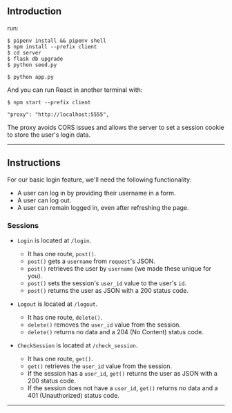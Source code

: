 ## Introduction

run:

```console
$ pipenv install && pipenv shell
$ npm install --prefix client
$ cd server
$ flask db upgrade
$ python seed.py
```

```console
$ python app.py
```

And you can run React in another terminal with:

```console
$ npm start --prefix client
```

```
"proxy": "http://localhost:5555",
```

The proxy avoids CORS issues and allows the server to set a session cookie to
store the user's login data.

---

## Instructions

For our basic login feature, we'll need the following functionality:

- A user can log in by providing their username in a form.
- A user can log out.
- A user can remain logged in, even after refreshing the page.

### Sessions

- `Login` is located at `/login`.

  - It has one route, `post()`.
  - `post()` gets a `username` from `request`'s JSON.
  - `post()` retrieves the user by `username` (we made these unique for you).
  - `post()` sets the session's `user_id` value to the user's `id`.
  - `post()` returns the user as JSON with a 200 status code.

- `Logout` is located at `/logout`.

  - It has one route, `delete()`.
  - `delete()` removes the `user_id` value from the session.
  - `delete()` returns no data and a 204 (No Content) status code.

- `CheckSession` is located at `/check_session`.
  - It has one route, `get()`.
  - `get()` retrieves the `user_id` value from the session.
  - If the session has a `user_id`, `get()` returns the user as JSON with a 200
    status code.
  - If the session does not have a `user_id`, `get()` returns no data and a 401
    (Unauthorized) status code.

---

